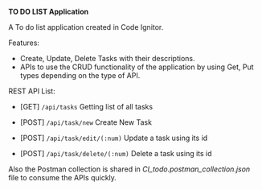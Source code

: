 **TO DO LIST Application**

A To do list application created in Code Ignitor. 

Features:
- Create, Update, Delete Tasks with  their descriptions.
- APIs to use the CRUD functionality of the application by using Get, Put types depending on the type of API.

REST API List:
- [GET] `/api/tasks`
    Getting list of all tasks 
    
- [POST] `/api/task/new` 
    Create New Task 
    
- [POST] `/api/task/edit/(:num)`
    Update a task using its id
    
- [POST] `/api/task/delete/(:num)`
    Delete a task using its id
    
Also the Postman collection is shared in  _CI_todo.postman_collection.json_ file to consume the APIs quickly.
    